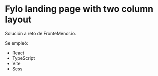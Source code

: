 # Fylo landing page with two column layout

Solución a reto de FronteMenor.io.

Se empleó:

- React
- TypeScript
- Vite
- Scss
